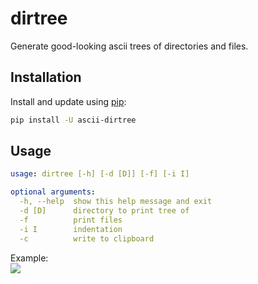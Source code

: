 # dirtree
Generate good-looking ascii trees of directories and files.

## Installation
Install and update using [pip](https://pip.pypa.io/en/stable/quickstart/):
```bash
pip install -U ascii-dirtree
```

## Usage
```yaml
usage: dirtree [-h] [-d [D]] [-f] [-i I]

optional arguments:
  -h, --help  show this help message and exit
  -d [D]      directory to print tree of
  -f          print files
  -i I        indentation
  -c          write to clipboard
```

Example:  
![](https://user-images.githubusercontent.com/39841117/209985305-bcdf7945-debc-439e-bf69-a0f935d08d03.gif)
